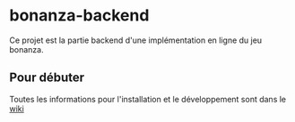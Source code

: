 # bonanza-backend

Ce projet est la partie backend d'une implémentation en ligne du jeu bonanza.
## Pour débuter

Toutes les informations pour l'installation et le développement sont dans le [wiki](https://github.com/sassierl/bonanza-backend/wiki/)
